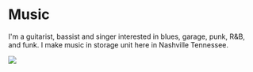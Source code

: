 # Music

I'm a guitarist, bassist and singer interested in blues, garage, punk, R&B, and funk.  I make music in storage unit here in Nashville Tennessee.

![](https://michaelleewilliams.github.io/pictures/10514247_10204367675457109_691172370308946835_o.jpg)

